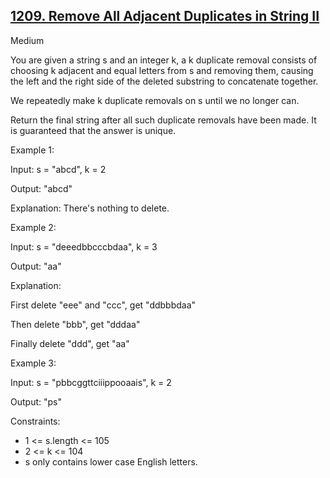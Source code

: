 ## [1209. Remove All Adjacent Duplicates in String II](https://leetcode.com/problems/remove-all-adjacent-duplicates-in-string-ii/)

Medium

You are given a string s and an integer k, a k duplicate removal consists of choosing k adjacent and equal letters from s and removing them, causing the left and the right side of the deleted substring to concatenate together.

We repeatedly make k duplicate removals on s until we no longer can.

Return the final string after all such duplicate removals have been made. It is guaranteed that the answer is unique.


Example 1:

Input: s = "abcd", k = 2

Output: "abcd"

Explanation: There's nothing to delete.

Example 2:

Input: s = "deeedbbcccbdaa", k = 3

Output: "aa"

Explanation: 

First delete "eee" and "ccc", get "ddbbbdaa"

Then delete "bbb", get "dddaa"

Finally delete "ddd", get "aa"

Example 3:

Input: s = "pbbcggttciiippooaais", k = 2

Output: "ps"

Constraints:

- 1 <= s.length <= 105
- 2 <= k <= 104
- s only contains lower case English letters.